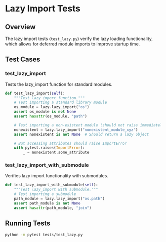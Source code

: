 # Lazy Import Tests

## Overview

The lazy import tests (`test_lazy.py`) verify the lazy loading functionality, which allows for deferred module imports to improve startup time.

## Test Cases

### test_lazy_import

Tests the lazy_import function for standard modules.

```python
def test_lazy_import(self):
    """Test lazy_import function."""
    # Test importing a standard library module
    os_module = lazy.lazy_import("os")
    assert os_module is not None
    assert hasattr(os_module, "path")

    # Test importing a non-existent module (should not raise immediately)
    nonexistent = lazy.lazy_import("nonexistent_module_xyz")
    assert nonexistent is not None  # Should return a lazy object

    # But accessing attributes should raise ImportError
    with pytest.raises(ImportError):
        _ = nonexistent.some_attribute
```

### test_lazy_import_with_submodule

Verifies lazy import functionality with submodules.

```python
def test_lazy_import_with_submodule(self):
    """Test lazy_import with submodule."""
    # Test importing a submodule
    path_module = lazy.lazy_import("os.path")
    assert path_module is not None
    assert hasattr(path_module, "join")
```

## Running Tests

```bash
python -m pytest tests/test_lazy.py
```